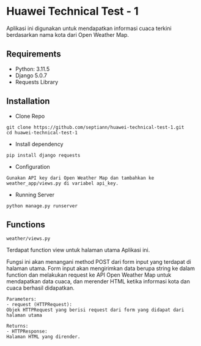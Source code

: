 # Huawei Technical Test - 1

Aplikasi ini digunakan untuk mendapatkan informasi cuaca terkini berdasarkan nama kota dari Open Weather Map.

## Requirements

- Python: 3.11.5
- Django 5.0.7
- Requests Library

## Installation

- Clone Repo
```
git clone https://github.com/septiann/huawei-technical-test-1.git
cd huawei-technical-test-1
```

- Install dependency
```
pip install django requests
```

- Configuration
```
Gunakan API key dari Open Weather Map dan tambahkan ke weather_app/views.py di variabel api_key.
```

- Running Server
```
python manage.py runserver
```

## Functions
```
weather/views.py
```
Terdapat function view untuk halaman utama Aplikasi ini.

Fungsi ini akan menangani method POST dari form input yang terdapat di halaman utama. Form input akan mengirimkan data berupa string ke dalam function dan melakukan request ke API Open Weather Map untuk mendapatkan data cuaca, dan merender HTML ketika informasi kota dan cuaca berhasil didapatkan.

```
Parameters:
- request (HTTPRequest):
Objek HTTPRequest yang berisi request dari form yang didapat dari halaman utama

Returns:
- HTTPResponse:
Halaman HTML yang dirender.
```
